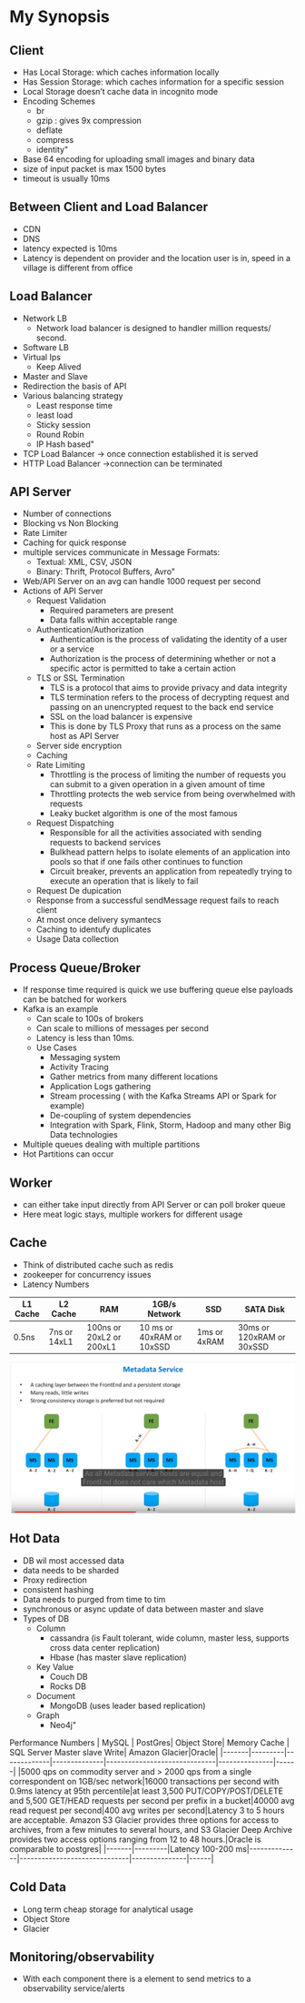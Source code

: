 # My Synopsis


## Client
* Has Local Storage: which caches information locally
* Has Session Storage: which caches information for a specific session
* Local Storage doesn’t cache data in incognito mode
* Encoding Schemes
  * br
  * gzip : gives 9x compression
  * deflate
  * compress
  * identity"
* Base 64 encoding for uploading small images and binary data
* size of input packet is max 1500 bytes
* timeout is usually 10ms

## Between Client and Load Balancer

* CDN
* DNS
* latency expected is 10ms
* Latency is dependent on provider and the location user is in, speed in a village is different from office

## Load Balancer
* Network LB
  * Network load balancer is designed to handler million requests/ second.
* Software LB
* Virtual Ips
  * Keep Alived
* Master and Slave
* Redirection the basis of API
* Various balancing strategy
  * Least response time
  * least load
  * Sticky session
  * Round Robin
  * IP Hash based"
* TCP Load Balancer -> once connection established it is served
* HTTP Load Balancer ->connection can be terminated

## API Server
* Number of connections
* Blocking vs Non Blocking
* Rate Limiter
* Caching for quick response
* multiple services communicate in Message Formats:
  * Textual: XML, CSV, JSON
  * Binary: Thrift, Protocol Buffers, Avro"
* Web/API Server on an avg can handle 1000 request per second
* Actions of API Server
  * Request Validation
    * Required parameters are present
    * Data falls within acceptable range
  * Authentication/Authorization
    * Authentication is the process of validating the identity of a user or a service
    * Authorization is the process of determining whether or not a specific actor is permitted to take a certain action
  * TLS or SSL Termination
    * TLS is a protocol that aims to provide privacy and data integrity
    * TLS termination refers to the process of decrypting request and passing on an unencrypted request to the back end service
    * SSL on the load balancer is expensive
    * This is done by TLS Proxy that runs as a process on the same host as API Server
  * Server side encryption
  * Caching
  * Rate Limiting
    * Throttling is the process of limiting the number of requests you can submit to a given operation in a given amount of time
    * Throttling protects the web service from being overwhelmed with requests
    * Leaky bucket algorithm is one of the most famous
  * Request Dispatching
    * Responsible for all the activities associated with sending requests to backend services 
    * Bulkhead pattern helps to isolate elements of an application into pools so that if one fails other continues to function
    * Circuit breaker, prevents an application from repeatedly trying to execute an operation that is likely to fail
  * Request De dupication
  * Response from a successful sendMessage request fails to reach client
  * At most once delivery symantecs
  * Caching to identufy duplicates
  * Usage Data collection

## Process Queue/Broker
* If response time required is quick we use buffering queue else payloads can be batched for workers
* Kafka is an example
  * Can scale to 100s of brokers
  * Can scale to millions of messages per second
  * Latency is less than 10ms.
  * Use Cases
    * Messaging system
    * Activity Tracing
    * Gather metrics from many different locations
    * Application Logs gathering
    * Stream processing ( with the Kafka Streams API or Spark for example)
    * De-coupling of system dependencies
    * Integration with Spark, Flink, Storm, Hadoop and many other Big Data technologies
* Multiple queues dealing with multiple partitions
* Hot Partitions can occur

## Worker
* can either take input directly from API Server or can poll broker queue
* Here meat logic stays, multiple workers for different usage

## Cache
* Think of distributed cache such as redis
* zookeeper for concurrency issues
* Latency Numbers

| L1 Cache | L2 Cache    | RAM                    | 1GB/s Network           | SSD         | SATA Disk               |
|----------|-------------|------------------------|-------------------------|-------------|-------------------------|
| 0.5ns    | 7ns or 14xL1|100ns or 20xL2 or 200xL1|10 ms or 40xRAM or 10xSSD| 1ms or 4xRAM|30ms or 120xRAM or 30xSSD|

![Meta Data Server](https://github.com/deepti0905/MyNotesSysDesign/blob/master/MetaData.PNG)
## Hot Data
* DB wil most accessed data
* data needs to be sharded
* Proxy redirection
* consistent hashing
* Data needs to purged from time to tim
* synchronous or async update of data between master and slave
* Types of DB
  * Column
    * cassandra (is Fault tolerant, wide column, master less, supports cross data center replication)
    * Hbase (has master slave replication)
  * Key Value
    * Couch DB
    * Rocks DB
  * Document
    * MongoDB (uses leader based replication)
  * Graph
    * Neo4j"

Performance Numbers
| MySQL | PostGres| Object Store| Memory Cache | SQL Server Master slave Write| Amazon Glacier|Oracle|
|-------|---------|-------------|--------------|------------------------------|---------------|------|
|5000 qps on commodity server and > 2000 qps from a single correspondent on 1GB/sec network|16000 transactions per second with  0.9ms latency at 95th percentile|at least 3,500 PUT/COPY/POST/DELETE and 5,500 GET/HEAD requests per second per prefix in a bucket|40000 avg read request per second|400 avg writes per second|Latency 3 to 5 hours are acceptable. Amazon S3 Glacier provides three options for access to archives, from a few minutes to several hours, and S3 Glacier Deep Archive provides two access options ranging from 12 to 48 hours.|Oracle is comparable to postgres|
|-------|---------|Latency 100-200 ms|--------------|------------------------------|---------------|------|


## Cold Data
* Long term cheap storage for analytical usage
* Object Store
* Glacier


## Monitoring/observability
* With each component there is a element to send metrics to a observability service/alerts
